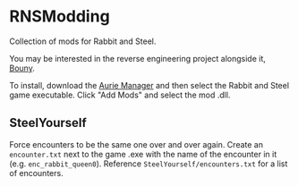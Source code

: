 # RNSModding

Collection of mods for Rabbit and Steel.

You may be interested in the reverse engineering project alongside it, [Bouny](https://github.com/NotNite/Bouny).

To install, download the [Aurie Manager](https://github.com/AurieFramework/Aurie/releases/latest) and then select the Rabbit and Steel game executable. Click "Add Mods" and select the mod .dll.

## SteelYourself

Force encounters to be the same one over and over again. Create an `encounter.txt` next to the game .exe with the name of the encounter in it (e.g. `enc_rabbit_queen0`). Reference `SteelYourself/encounters.txt` for a list of encounters.
